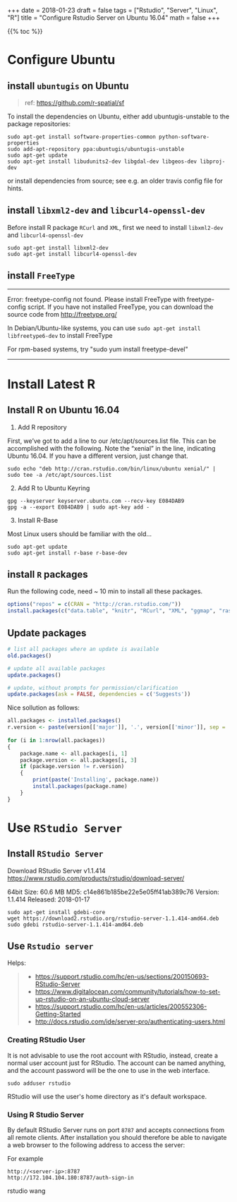 +++
date = 2018-01-23
draft = false
tags = ["Rstudio", "Server", "Linux", "R"]
title = "Configure Rstudio Server on Ubuntu 16.04"
math = false
+++

{{% toc %}}

# Configure Ubuntu

## install `ubuntugis` on Ubuntu
> ref: https://github.com/r-spatial/sf

To install the dependencies on Ubuntu, either add ubuntugis-unstable to the package repositories:

```
sudo apt-get install software-properties-common python-software-properties
sudo add-apt-repository ppa:ubuntugis/ubuntugis-unstable
sudo apt-get update
sudo apt-get install libudunits2-dev libgdal-dev libgeos-dev libproj-dev 
```

or install dependencies from source; see e.g. an older travis config file for hints.

## install `libxml2-dev` and `libcurl4-openssl-dev`

Before install R package `RCurl` and `XML`, first we need to install `libxml2-dev` and `libcurl4-openssl-dev`

```
sudo apt-get install libxml2-dev
sudo apt-get install libcurl4-openssl-dev
```

## install `FreeType`

****************************************************
Error: freetype-config not found.
Please install FreeType with freetype-config script.
If you have not installed FreeType, you can
download the source code from http://freetype.org/

In Debian/Ubuntu-like systems, you can use
  `sudo apt-get install libfreetype6-dev`
to install FreeType

For rpm-based systems, try
  "sudo yum install freetype-devel"
****************************************************


# Install Latest R

## Install R on Ubuntu 16.04

1. Add R repository

First, we’ve got to add a line to our /etc/apt/sources.list file. This can be accomplished with the following. Note the “xenial” in the line, indicating Ubuntu 16.04. If you have a different version, just change that.

```
sudo echo "deb http://cran.rstudio.com/bin/linux/ubuntu xenial/" | sudo tee -a /etc/apt/sources.list
```

2. Add R to Ubuntu Keyring

```
gpg --keyserver keyserver.ubuntu.com --recv-key E084DAB9
gpg -a --export E084DAB9 | sudo apt-key add -
```

3. Install R-Base

Most Linux users should be familiar with the old…

```
sudo apt-get update
sudo apt-get install r-base r-base-dev
```


## install `R` packages
Run the following code, need ~ 10 min to install all these packages.

```r
options("repos" = c(CRAN = "http://cran.rstudio.com/"))
install.packages(c("data.table", "knitr", "RCurl", "XML", "ggmap", "raster", "openair", "rasterVis", "viridisLite", "sf", "geomnet", "ggrepel", "showtext", "geosphere", "kableExtra", "ggsn", "tidyverse"))
```

## Update packages

```r
# list all packages where an update is available
old.packages()

# update all available packages
update.packages()

# update, without prompts for permission/clarification
update.packages(ask = FALSE, dependencies = c('Suggests'))
```

Nice sollution as follows:

```r
all.packages <- installed.packages()
r.version <- paste(version[['major']], '.', version[['minor']], sep = '')
 
for (i in 1:nrow(all.packages))
{
    package.name <- all.packages[i, 1]
    package.version <- all.packages[i, 3]
    if (package.version != r.version)
    {
        print(paste('Installing', package.name))
        install.packages(package.name)
    }
}
```


# Use `RStudio Server`

## Install `RStudio Server`
Download RStudio Server v1.1.414
https://www.rstudio.com/products/rstudio/download-server/

64bit
Size:  60.6 MB MD5: c14e861b185be22e5e05ff41ab389c76 Version:  1.1.414 Released:  2018-01-17
```
sudo apt-get install gdebi-core
wget https://download2.rstudio.org/rstudio-server-1.1.414-amd64.deb
sudo gdebi rstudio-server-1.1.414-amd64.deb
```

## Use `Rstudio server`

Helps:

> - https://support.rstudio.com/hc/en-us/sections/200150693-RStudio-Server
> - https://www.digitalocean.com/community/tutorials/how-to-set-up-rstudio-on-an-ubuntu-cloud-server
> - https://support.rstudio.com/hc/en-us/articles/200552306-Getting-Started
> - http://docs.rstudio.com/ide/server-pro/authenticating-users.html

### Creating RStudio User
It is not advisable to use the root account with RStudio, instead, create a normal user account just for RStudio. The account can be named anything, and the account password will be the one to use in the web interface.

```
sudo adduser rstudio
```

RStudio will use the user's home directory as it's default workspace.

### Using R Studio Server

By default RStudio Server runs on port `8787` and accepts connections from all remote clients. After installation you should therefore be able to navigate a web browser to the following address to access the server:

For example

```
http://<server-ip>:8787
http://172.104.104.180:8787/auth-sign-in
```

rstudio wang